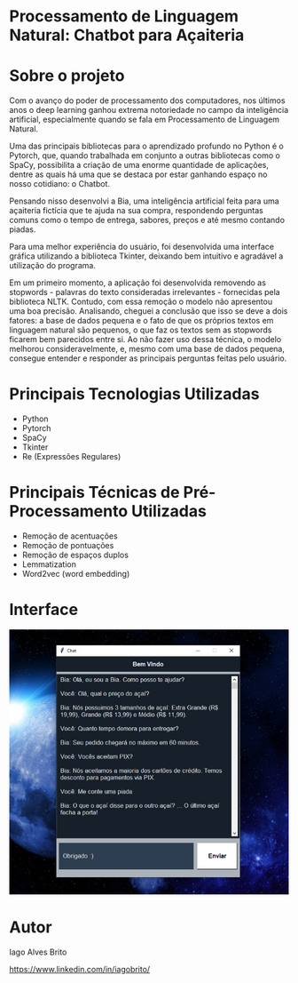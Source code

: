 # Processamento de Linguagem Natural: Chatbot para Açaiteria

# Sobre o projeto

Com o avanço do poder de processamento dos computadores, nos últimos anos o deep learning ganhou extrema notoriedade no campo da inteligência artificial, especialmente quando se fala em Processamento de Linguagem Natural.

Uma das principais bibliotecas para o aprendizado profundo no Python é o Pytorch, que, quando trabalhada em conjunto a outras bibliotecas como o SpaCy, possibilita a criação de uma enorme quantidade de aplicações, dentre as quais há uma que se destaca por estar ganhando espaço no nosso cotidiano: o Chatbot.

Pensando nisso desenvolvi a Bia, uma inteligência artificial feita para uma açaiteria fictícia que te ajuda na sua compra, respondendo perguntas comuns como o tempo de entrega, sabores, preços e até mesmo contando piadas.

Para uma melhor experiência do usuário, foi desenvolvida uma interface gráfica utilizando a biblioteca Tkinter, deixando bem intuitivo e agradável a utilização do programa.

Em um primeiro momento, a aplicação foi desenvolvida removendo as stopwords - palavras do texto consideradas irrelevantes - fornecidas pela biblioteca NLTK. Contudo, com essa remoção o modelo não apresentou uma boa precisão. Analisando, cheguei a conclusão que isso se deve a dois fatores: a base de dados pequena e o fato de que os próprios textos em linguagem natural são pequenos, o que faz os textos sem as stopwords ficarem bem parecidos entre si. Ao não fazer uso dessa técnica, o modelo melhorou consideravelmente, e, mesmo com uma base de dados pequena, consegue entender e responder as principais perguntas feitas pelo usuário.

# Principais Tecnologias Utilizadas

- Python
- Pytorch
- SpaCy
- Tkinter
- Re (Expressões Regulares)

# Principais Técnicas de Pré-Processamento Utilizadas

- Remoção de acentuações
- Remoção de pontuações
- Remoção de espaços duplos
- Lemmatization
- Word2vec (word embedding)

# Interface

![Interface](https://github.com/iago159/chatbot_acaiteria/blob/main/chatbot_interface.jpg)

# Autor

Iago Alves Brito

https://www.linkedin.com/in/iagobrito/


